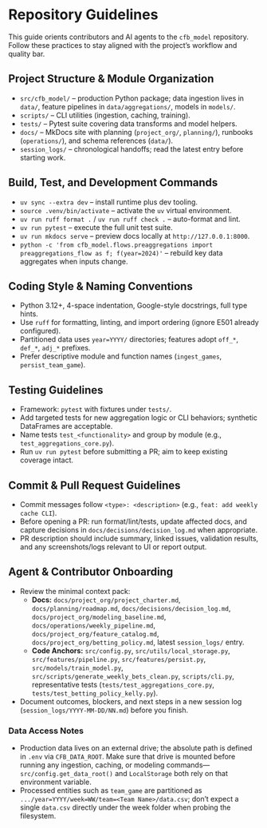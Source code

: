 # Repository Guidelines

This guide orients contributors and AI agents to the `cfb_model` repository. Follow these practices to stay aligned with the project’s workflow and quality bar.

## Project Structure & Module Organization
- `src/cfb_model/` – production Python package; data ingestion lives in `data/`, feature pipelines in `data/aggregations/`, models in `models/`.
- `scripts/` – CLI utilities (ingestion, caching, training).
- `tests/` – Pytest suite covering data transforms and model helpers.
- `docs/` – MkDocs site with planning (`project_org/`, `planning/`), runbooks (`operations/`), and schema references (`data/`).
- `session_logs/` – chronological handoffs; read the latest entry before starting work.

## Build, Test, and Development Commands
- `uv sync --extra dev` – install runtime plus dev tooling.
- `source .venv/bin/activate` – activate the `uv` virtual environment.
- `uv run ruff format .` / `uv run ruff check .` – auto-format and lint.
- `uv run pytest` – execute the full unit test suite.
- `uv run mkdocs serve` – preview docs locally at `http://127.0.0.1:8000`.
- `python -c 'from cfb_model.flows.preaggregations import preaggregations_flow as f; f(year=2024)'` – rebuild key data aggregates when inputs change.

## Coding Style & Naming Conventions
- Python 3.12+, 4-space indentation, Google-style docstrings, full type hints.
- Use `ruff` for formatting, linting, and import ordering (ignore E501 already configured).
- Partitioned data uses `year=YYYY/` directories; features adopt `off_*`, `def_*`, `adj_*` prefixes.
- Prefer descriptive module and function names (`ingest_games`, `persist_team_game`).

## Testing Guidelines
- Framework: `pytest` with fixtures under `tests/`.
- Add targeted tests for new aggregation logic or CLI behaviors; synthetic DataFrames are acceptable.
- Name tests `test_<functionality>` and group by module (e.g., `test_aggregations_core.py`).
- Run `uv run pytest` before submitting a PR; aim to keep existing coverage intact.

## Commit & Pull Request Guidelines
- Commit messages follow `<type>: <description>` (e.g., `feat: add weekly cache CLI`).
- Before opening a PR: run format/lint/tests, update affected docs, and capture decisions in `docs/decisions/decision_log.md` when appropriate.
- PR description should include summary, linked issues, validation results, and any screenshots/logs relevant to UI or report output.

## Agent & Contributor Onboarding
- Review the minimal context pack:
  - **Docs:** `docs/project_org/project_charter.md`, `docs/planning/roadmap.md`, `docs/decisions/decision_log.md`, `docs/project_org/modeling_baseline.md`, `docs/operations/weekly_pipeline.md`, `docs/project_org/feature_catalog.md`, `docs/project_org/betting_policy.md`, latest `session_logs/` entry.
  - **Code Anchors:** `src/config.py`, `src/utils/local_storage.py`, `src/features/pipeline.py`, `src/features/persist.py`, `src/models/train_model.py`, `src/scripts/generate_weekly_bets_clean.py`, `scripts/cli.py`, representative tests (`tests/test_aggregations_core.py`, `tests/test_betting_policy_kelly.py`).
- Document outcomes, blockers, and next steps in a new session log (`session_logs/YYYY-MM-DD/NN.md`) before you finish.

### Data Access Notes
- Production data lives on an external drive; the absolute path is defined in `.env` via `CFB_DATA_ROOT`. Make sure that drive is mounted before running any ingestion, caching, or modeling commands—`src/config.get_data_root()` and `LocalStorage` both rely on that environment variable.
- Processed entities such as `team_game` are partitioned as `.../year=YYYY/week=WW/team=<Team Name>/data.csv`; don’t expect a single `data.csv` directly under the week folder when probing the filesystem.
